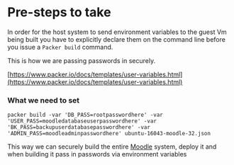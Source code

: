 # Pre-steps to take
In order for the host system to send environment variables to the guest Vm being built you have to explicitly declare them on the command line before you issue a ```Packer build``` command.

This is how we are passing passwords in securely.

[https://www.packer.io/docs/templates/user-variables.html](https://www.packer.io/docs/templates/user-variables.html)

### What we need to set
```packer build -var 'DB_PASS=rootpasswordhere' -var 'USER_PASS=moodledatabaseuserpasswordhere' -var 'BK_PASS=backupuserdatabasepasswordhere' -var 'ADMIN_PASS=moodleadminpasswordhere' ubuntu-16043-moodle-32.json```

This way we can securely build the entire [Moodle](http://moodle.org "Moodle") system, deploy it and when building it pass in passwords via environment variables